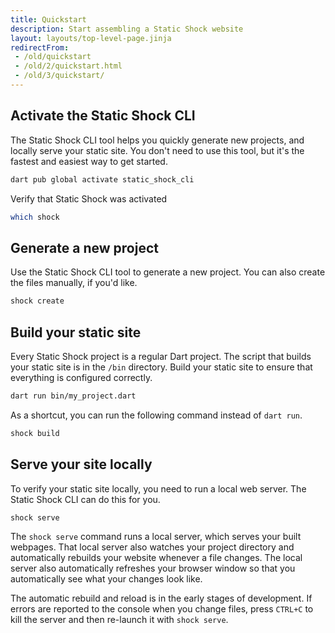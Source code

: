```yaml
---
title: Quickstart
description: Start assembling a Static Shock website
layout: layouts/top-level-page.jinja
redirectFrom: 
 - /old/quickstart
 - /old/2/quickstart.html
 - /old/3/quickstart/ 
---
```

## Activate the Static Shock CLI
The Static Shock CLI tool helps you quickly generate new projects, and locally serve your static site. You don't need to use this tool, but it's the fastest and easiest way to get started.

```sh
dart pub global activate static_shock_cli
```

Verify that Static Shock was activated

```sh
which shock
```

## Generate a new project
Use the Static Shock CLI tool to generate a new project. You can also create the files manually, if you'd like.

```sh
shock create
```

## Build your static site
Every Static Shock project is a regular Dart project. The script that builds your static site is in the `/bin` directory. Build your static site to ensure that everything is configured correctly.

```sh
dart run bin/my_project.dart
```

As a shortcut, you can run the following command instead of <code>dart run</code>.

```sh
shock build
```

## Serve your site locally
To verify your static site locally, you need to run a local web server. The Static Shock CLI can do this for you.

```sh
shock serve
```

The <code>shock serve</code> command runs a local server, which serves your built webpages. That local server also watches your project directory and automatically rebuilds your website whenever a file changes. The local server also automatically refreshes your browser window so that you automatically see what your changes look like.

The automatic rebuild and reload is in the early stages of development. If errors are reported to the console when you change files, press <code>CTRL+C</code> to kill the server and then re-launch it with <code>shock serve</code>.